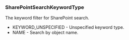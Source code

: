 ### SharePointSearchKeywordType
The keyword filter for SharePoint search.

- KEYWORD_UNSPECIFIED - Unspecified keyword type.
- NAME - Search by object name.
